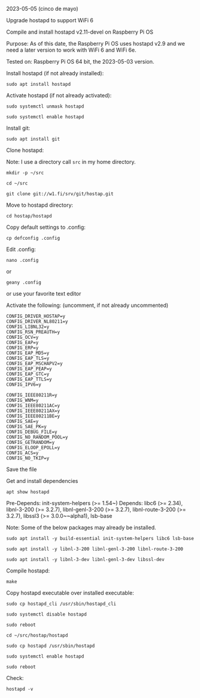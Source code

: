 2023-05-05 (cinco de mayo)

Upgrade hostapd to support WiFi 6

Compile and install hostapd v2.11-devel on Raspberry Pi OS

Purpose: As of this date, the Raspberry Pi OS uses hostapd v2.9
and we need a later version to work with WiFi 6 and WiFi 6e.

Tested on: Raspberry Pi OS 64 bit, the 2023-05-03 version.

Install hostapd (if not already installed):

```
sudo apt install hostapd
```

Activate hostapd (if not already activated):

```
sudo systemctl unmask hostapd
```

```
sudo systemctl enable hostapd
```

Install git:

```
sudo apt install git
```

Clone hostapd:

Note: I use a directory call `src` in my home directory.

```
mkdir -p ~/src
```

```
cd ~/src
```

```
git clone git://w1.fi/srv/git/hostap.git
```

Move to hostapd directory:

```
cd hostap/hostapd
```

Copy default settings to .config:

```
cp defconfig .config
```

Edit .config:

```
nano .config
```

or

```
geany .config
```

or
  use your favorite text editor


Activate the following: (uncomment, if not already uncommented)

```
CONFIG_DRIVER_HOSTAP=y
CONFIG_DRIVER_NL80211=y
CONFIG_LIBNL32=y
CONFIG_RSN_PREAUTH=y
CONFIG_OCV=y
CONFIG_EAP=y
CONFIG_ERP=y
CONFIG_EAP_MD5=y
CONFIG_EAP_TLS=y
CONFIG_EAP_MSCHAPV2=y
CONFIG_EAP_PEAP=y
CONFIG_EAP_GTC=y
CONFIG_EAP_TTLS=y
CONFIG_IPV6=y

CONFIG_IEEE80211R=y
CONFIG_WNM=y
CONFIG_IEEE80211AC=y
CONFIG_IEEE80211AX=y
CONFIG_IEEE80211BE=y
CONFIG_SAE=y
CONFIG_SAE_PK=y
CONFIG_DEBUG_FILE=y
CONFIG_NO_RANDOM_POOL=y
CONFIG_GETRANDOM=y
CONFIG_ELOOP_EPOLL=y
CONFIG_ACS=y
CONFIG_NO_TKIP=y
```

Save the file

Get and install dependencies

```
apt show hostapd
```

Pre-Depends: init-system-helpers (>= 1.54~)
Depends: libc6 (>= 2.34), libnl-3-200 (>= 3.2.7), libnl-genl-3-200 (>= 3.2.7), libnl-route-3-200 (>= 3.2.7), libssl3 (>= 3.0.0~~alpha1), lsb-base

Note: Some of the below packages may already be installed.

```
sudo apt install -y build-essential init-system-helpers libc6 lsb-base
```

```
sudo apt install -y libnl-3-200 libnl-genl-3-200 libnl-route-3-200
```

```
sudo apt install -y libnl-3-dev libnl-genl-3-dev libssl-dev

```

Compile hostapd:

```
make
```

Copy hostapd executable over installed executable:

```
sudo cp hostapd_cli /usr/sbin/hostapd_cli
```

```
sudo systemctl disable hostapd
```

```
sudo reboot
```

```
cd ~/src/hostap/hostapd
```

```
sudo cp hostapd /usr/sbin/hostapd
```

```
sudo systemctl enable hostapd
```

```
sudo reboot
```

Check:

```
hostapd -v
```
